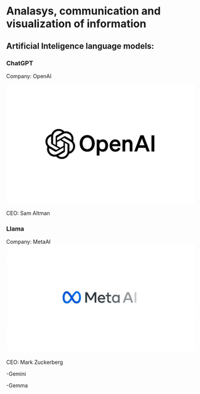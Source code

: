 # Analasys, communication and visualization of information

## Artificial Inteligence language models:

### ChatGPT
Company: OpenAI

![alt image out](/Imagens/OpenAI.png)

CEO: Sam Altman

<h3> Llama </h3>
Company: MetaAI
<img src="Imagens/MetaAI.jfif" alt="Image out">
<br><br>
CEO: Mark Zuckerberg

-Gemini

-Gemma
